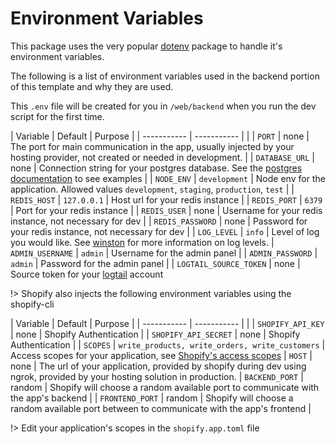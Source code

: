 # Environment Variables

This package uses the very popular [dotenv](https://www.npmjs.com/package/dotenv) package to handle it's environment variables.

The following is a list of environment variables used in the backend portion of this template and why they are used.

This `.env` file will be created for you in `/web/backend` when you run the dev script for the first time.

| Variable      | Default | Purpose |
| ----------- | ----------- | |
| `PORT` | none | The port for main communication in the app, usually injected by your hosting provider, not created or needed in development. |
| `DATABASE_URL` | none   | Connection string for your postgres database. See the [postgres documentation](https://www.postgresql.org/docs/current/libpq-connect.html#LIBPQ-CONNSTRING) to see examples |
| `NODE_ENV`   | `development` | Node env for the application. Allowed values `development`, `staging`, `production`, `test` |
| `REDIS_HOST` | `127.0.0.1` | Host url for your redis instance |
| `REDIS_PORT` | `6379` | Port for your redis instance |
| `REDIS_USER` | none | Username for your redis instance, not necessary for dev |
| `REDIS_PASSWORD` | none | Password for your redis instance, not necessary for dev |
| `LOG_LEVEL` | `info` | Level of log you would like. See [winston](https://www.npmjs.com/package/winston#logging) for more information on log levels.
| `ADMIN_USERNAME` | `admin` | Username for the admin panel |
| `ADMIN_PASSWORD` | `admin` | Password for the admin panel |
| `LOGTAIL_SOURCE_TOKEN` | none | Source token for your [logtail](https://betterstack.com/logtail) account

!> Shopify also injects the following environment variables using the shopify-cli

| Variable      | Default | Purpose |
| ----------- | ----------- | |
| `SHOPIFY_API_KEY` | none | Shopify Authentication |
| `SHOPIFY_API_SECRET` | none | Shopify Authentication |
| `SCOPES` | `write_products, write_orders, write_customers` | Access scopes for your application, see [Shopify's access scopes](https://shopify.dev/api/usage/access-scopes)
| `HOST` | none | The url of your application, provided by shopify during dev using ngrok, provided by your hosting solution in production.
| `BACKEND_PORT` | random | Shopify will choose a random available port to communicate with the app's backend |
| `FRONTEND_PORT` | random | Shopify will choose a random available port between to communicate with the app's frontend |

!> Edit your application's scopes in the `shopify.app.toml` file